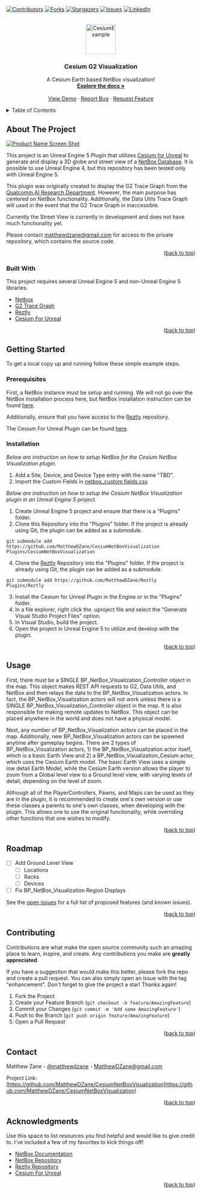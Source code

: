 <a name="readme-top"></a>

<!-- PROJECT SHIELDS -->
<!--
*** I'm using markdown "reference style" links for readability.
*** Reference links are enclosed in brackets [ ] instead of parentheses ( ).
*** See the bottom of this document for the declaration of the reference variables
*** for contributors-url, forks-url, etc. This is an optional, concise syntax you may use.
*** https://www.markdownguide.org/basic-syntax/#reference-style-links
-->
[![Contributors][contributors-shield]][contributors-url]
[![Forks][forks-shield]][forks-url]
[![Stargazers][stars-shield]][stars-url]
[![Issues][issues-shield]][issues-url]
[![LinkedIn][linkedin-shield]][linkedin-url]



<!-- PROJECT LOGO -->
<br />
<div align="center">
  <a href="https://github.com/MatthewDZane/CesiumNetBoxVisualization">
    <img src="images/CesiumExample.png" alt="CesiumExample" width="80" height="80">
  </a>

  <h3 align="center">Cesium G2 Visualization</h3>

  <p align="center">
    A Cesium Earth based NetBox visualization!
    <br />
    <a href="https://github.com/MatthewDZane/CesiumNetBoxVisualization"><strong>Explore the docs »</strong></a>
    <br />
    <br />
    <a href="https://github.com/MatthewDZane/CesiumNetBoxVisualization">View Demo</a>
    ·
    <a href="https://github.com/MatthewDZane/CesiumNetBoxVisualization">Report Bug</a>
    ·
    <a href="https://github.com/MatthewDZane/CesiumNetBoxVisualization">Request Feature</a>
  </p>
</div>



<!-- TABLE OF CONTENTS -->
<details>
  <summary>Table of Contents</summary>
  <ol>
    <li>
      <a href="#about-the-project">About The Project</a>
      <ul>
        <li><a href="#built-with">Built With</a></li>
      </ul>
    </li>
    <li>
      <a href="#getting-started">Getting Started</a>
      <ul>
        <li><a href="#prerequisites">Prerequisites</a></li>
        <li><a href="#installation">Installation</a></li>
      </ul>
    </li>
    <li><a href="#usage">Usage</a></li>
    <li><a href="#roadmap">Roadmap</a></li>
    <li><a href="#contributing">Contributing</a></li>
    <li><a href="#license">License</a></li>
    <li><a href="#contact">Contact</a></li>
    <li><a href="#acknowledgments">Acknowledgments</a></li>
  </ol>
</details>



<!-- ABOUT THE PROJECT -->
## About The Project

[![Product Name Screen Shot][product-screenshot]](https://example.com)

This project is an Unreal Engine 5 Plugin that utilizes [Cesium for Unreal](https://cesium.com/platform/cesium-for-unreal/) to generate and display a 3D globe and street view of a [NetBox Database](https://netbox.dev/). It is possible to use Unreal Engine 4, but this repository has been tested only with Unreal Engine 5.

This plugin was originally created to display the G2 Trace Graph from the [Qualcomm AI Research Department](https://www.qualcomm.com/research/artificial-intelligence/ai-research). However, the main purpose has centered on NetBox functionality. Additionally, the Data Utils Trace Graph will used in the event that the G2 Trace Graph in inaccessible.

Currently the Street View is currently in development and does not have much functionality yet.

Please contact [matthewdzane@gmail.com](matthewdzane@gmail.com) for access to the private repository, which contains the source code.

<p align="right">(<a href="#readme-top">back to top</a>)</p>



### Built With

This project requires several Unreal Engine 5 and non-Unreal Engine 5 libraries. 

* [Netbox](https://github.com/netbox-community/netbox)
* [G2 Trace Graph](https://www.qualcomm.com/research/artificial-intelligence/ai-research)
* [Reztly](https://github.com/MatthewDZane/Reztly)
* [Cesium For Unreal](https://cesium.com/platform/cesium-for-unreal/)

<p align="right">(<a href="#readme-top">back to top</a>)</p>



<!-- GETTING STARTED -->
## Getting Started

To get a local copy up and running follow these simple example steps.

### Prerequisites

First, a NetBox instance must be setup and running. We will not go over the NetBox installation process here, but NetBox installation instruction can be found [here](https://docs.netbox.dev/en/stable/). 

Additionally, ensure that you have access to the [Reztly](https://github.com/MatthewDZane/Reztly) repository.

The Cesium For Unreal Plugin can be found [here](https://www.unrealengine.com/marketplace/en-US/product/87b0d05800a545d49bf858ef3458c4f7).

### Installation

_Below are instruction on how to setup NetBox for the Cesium NetBox Visualization plugin._

1. Add a Site, Device, and Device Type entry with the name "TBD".
2. Import the Custom Fields in [netbox_custom fields.csv](https://github.com/MatthewDZane/CesiumNetBoxVisualization/netbox_custom_fields.csv)

_Below are instruction on how to setup the Cesium NetBox Visualization plugin in an Unreal Engine 5 project._

1. Create Unreal Engine 5 project and ensure that there is a "Plugins" folder.
2. Clone this Repository into the "Plugins" folder. If the project is already using Git, the plugin can be added as a submodule.
```
git submodule add https://github.com/MatthewDZane/CesiumNetBoxVisualization Plugins/CesiumNetBoxVisualization
```
4. Clone the [Reztly](https://github.com/MatthewDZane/Reztly) Repository into the "Plugins" folder. 
If the project is already using Git, the plugin can be added as a submodule.
```
git submodule add https://github.com/MatthewDZane/Reztly Plugins/Reztly
```
3. Install the Cesium for Unreal Plugin in the Engine or in the "Plugins" folder.
4. In a file explorer, right click the .uproject file and select the "Generate Visual Studio Project Files" option. 
5. In Visual Studio, build the project.
6. Open the project in Unreal Engine 5 to utilize and develop with the plugin.

<p align="right">(<a href="#readme-top">back to top</a>)</p>



<!-- USAGE EXAMPLES -->
## Usage

First, there must be a SINGLE BP_NetBox_Visualization_Controller object in the map. This object makes REST API requests to G2, Data Utils, and NetBox and then relays the data to the BP_NetBox_Visualization actors. In fact, the BP_NetBox_Visualization actors will not work unless there is a SINGLE BP_NetBox_Visualization_Controller object in the map. It is also responsible for making remote updates to NetBox. This object can be placed anywhere in the world and does not have a physical model.

Next, any number of BP_NetBox_Visualization actors can be placed in the map. Additionally, new BP_NetBox_Visualization actors can be spawned anytime after gameplay begins. There are 2 types of BP_NetBox_Visualization actors, 1) the BP_NetBox_Visualization actor itself, which is a basic Earth View and 2) a BP_NetBox_Visualization_Cesium actor, which uses the Cesium Earth model. The basic Earth View uses a simple low detail Earth Model, while the Cesium Earth version allows the player to zoom from a Global level view to a Ground level view, with varying levels of detail, depending on the level of zoom.

Although all of the PlayerControllers, Pawns, and Maps can be used as they are in the plugin, it is recommended to create one's own version or use these classes a parents to one's own classes, when developing with the plugin. This allows one to use the original functionality, while overriding other functions that one wishes to modify.

<p align="right">(<a href="#readme-top">back to top</a>)</p>



<!-- ROADMAP -->
## Roadmap

- [ ] Add Ground Level View
  - [ ] Locations
  - [ ] Racks
  - [ ] Devices
- [ ] Fix BP_NetBox_Visualization Region Displays

See the [open issues](https://github.com/MatthewDZane/CesiumNetBoxVisualization/issues) for a full list of proposed features (and known issues).

<p align="right">(<a href="#readme-top">back to top</a>)</p>



<!-- CONTRIBUTING -->
## Contributing

Contributions are what make the open source community such an amazing place to learn, inspire, and create. Any contributions you make are **greatly appreciated**.

If you have a suggestion that would make this better, please fork the repo and create a pull request. You can also simply open an issue with the tag "enhancement".
Don't forget to give the project a star! Thanks again!

1. Fork the Project
2. Create your Feature Branch (`git checkout -b feature/AmazingFeature`)
3. Commit your Changes (`git commit -m 'Add some AmazingFeature'`)
4. Push to the Branch (`git push origin feature/AmazingFeature`)
5. Open a Pull Request

<p align="right">(<a href="#readme-top">back to top</a>)</p>



<!-- CONTACT -->
## Contact

Matthew Zane - [@matthewdzane](https://www.linkedin.com/in/matthewdzane/) - MatthewDZane@gmail.com

Project Link: [https://github.com/MatthewDZane/CesiumNetBoxVisualization]https://github.com/MatthewDZane/CesiumNetBoxVisualization)

<p align="right">(<a href="#readme-top">back to top</a>)</p>



<!-- ACKNOWLEDGMENTS -->
## Acknowledgments

Use this space to list resources you find helpful and would like to give credit to. I've included a few of my favorites to kick things off!

* [NetBox Documentation](https://docs.netbox.dev/en/stable/)
* [NetBox Repository](https://github.com/netbox-community/netbox)
* [Reztly Repository](https://github.com/MatthewDZane/Reztly)
* [Cesium For Unreal](https://cesium.com/platform/cesium-for-unreal/)

<p align="right">(<a href="#readme-top">back to top</a>)</p>



<!-- MARKDOWN LINKS & IMAGES -->
<!-- https://www.markdownguide.org/basic-syntax/#reference-style-links -->
[contributors-shield]: https://img.shields.io/github/contributors/MatthewDZane/CesiumNetBoxVisualizationPreview.svg?style=for-the-badge
[contributors-url]: https://github.com/MatthewDZane/CesiumNetBoxVisualizationPreview/graphs/contributors
[forks-shield]: https://img.shields.io/github/forks/MatthewDZane/CesiumNetBoxVisualizationPreview.svg?style=for-the-badge
[forks-url]: https://github.com/MatthewDZane/CesiumNetBoxVisualizationPreview/network/members
[stars-shield]: https://img.shields.io/github/stars/MatthewDZane/CesiumNetBoxVisualizationPreview.svg?style=for-the-badge
[stars-url]: https://github.com/MatthewDZane/CesiumNetBoxVisualizationPreview/stargazers
[issues-shield]: https://img.shields.io/github/issues/MatthewDZane/CesiumNetBoxVisualizationPreview.svg?style=for-the-badge
[issues-url]: https://github.com/MatthewDZane/CesiumNetBoxVisualizationPreview/issues
[linkedin-shield]: https://img.shields.io/badge/-LinkedIn-black.svg?style=for-the-badge&logo=linkedin&colorB=555
[linkedin-url]: https://linkedin.com/in/matthewdzane
[product-screenshot]: images/screenshot.png
